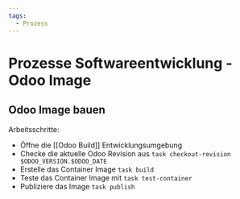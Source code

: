 ```yaml
---
tags:
  - Prozess
---
```

# Prozesse Softwareentwicklung - Odoo Image

## Odoo Image bauen

Arbeitsschritte:

* Öffne die [[Odoo Build]] Entwicklungsumgebung
* Checke die aktuelle Odoo Revision aus `task checkout-revision $ODOO_VERSION.$ODOO_DATE`
* Erstelle das Container Image `task build`
* Teste das Container Image mit `task test-container`
* Publiziere das Image `task publish`
